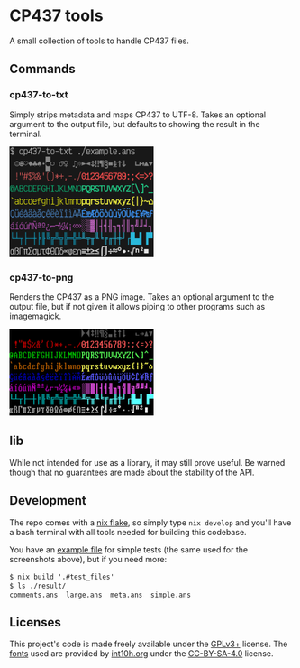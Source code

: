 # CP437 tools

A small collection of tools to handle CP437 files.


## Commands

### cp437-to-txt

Simply strips metadata and maps CP437 to UTF-8. Takes an optional argument to
the output file, but defaults to showing the result in the terminal.

<img src="example-txt.png" width="256" alt="TXT output"/>

### cp437-to-png

Renders the CP437 as a PNG image. Takes an optional argument to the output file,
but if not given it allows piping to other programs such as imagemagick.

<img src="example-png.png" width="256" alt="PNG output"/>


## lib

While not intended for use as a library, it may still prove useful. Be warned
though that no guarantees are made about the stability of the API.


## Development

The repo comes with a [nix flake](./flake.nix), so simply type `nix develop` and
you'll have a bash terminal with all tools needed for building this codebase.

You have an [example file](./example.ans) for simple tests (the same used for
the screenshots above), but if you need more:

```shell
$ nix build '.#test_files'
$ ls ./result/
comments.ans  large.ans  meta.ans  simple.ans
```


## Licenses

This project's code is made freely available under the [GPLv3+](./LICENSE.md)
license. The [fonts](./res/fonts) used are provided by
[int10h.org](https://int10h.org/oldschool-pc-fonts) under the
[CC-BY-SA-4.0](./res/fonts/LICENSE) license.
